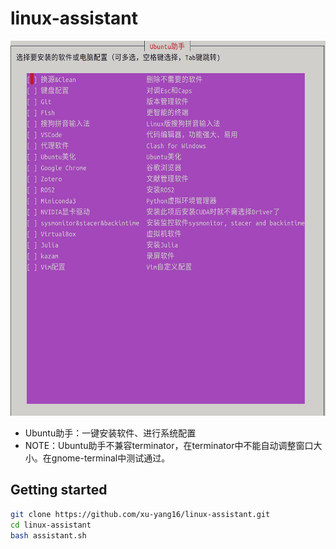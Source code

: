 # linux-assistant

<p align="center">
    <img src="images/image.png" height="600">
</p>

* Ubuntu助手：一键安装软件、进行系统配置
* NOTE：Ubuntu助手不兼容terminator，在terminator中不能自动调整窗口大小。在gnome-terminal中测试通过。
## Getting started
```bash
git clone https://github.com/xu-yang16/linux-assistant.git
cd linux-assistant
bash assistant.sh
```
